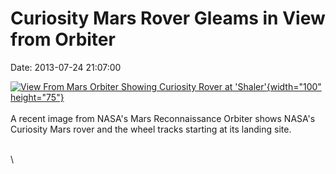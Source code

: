 Curiosity Mars Rover Gleams in View from Orbiter
================================================

Date: 2013-07-24 21:07:00

[![View From Mars Orbiter Showing Curiosity Rover at
\'Shaler\'](http://www.jpl.nasa.gov/images/mro/20130724/pia17080-th.jpg){width="100"
height="75"}](http://www.jpl.nasa.gov/news/news.cfm?release=2013-233&rn=news.xml&rst=3862)\
\
A recent image from NASA\'s Mars Reconnaissance Orbiter shows NASA\'s
Curiosity Mars rover and the wheel tracks starting at its landing site.

\
\
